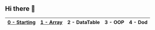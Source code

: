 ## Hi there 👋

| [0 - Starting ](https://github.com/svilavarela/Python-for-datascience_Starting)| [1 - Array](https://github.com/svilavarela/Python-for-datascience_Array)| 2 - DataTable | 3 - OOP | 4 - Dod |
|---|---|---|---|---|


<!--
**svilavarela/svilavarela** is a ✨ _special_ ✨ repository because its `README.md` (this file) appears on your GitHub profile.

Here are some ideas to get you started:

- 🔭 I’m currently working on ...
- 🌱 I’m currently learning ...
- 👯 I’m looking to collaborate on ...
- 🤔 I’m looking for help with ...
- 💬 Ask me about ...
- 📫 How to reach me: ...
- 😄 Pronouns: ...
- ⚡ Fun fact: ...
-->
